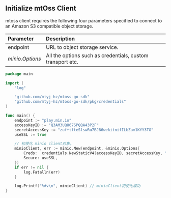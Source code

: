 ## Initialize mtOss Client
mtoss client requires the following four parameters specified to connect to an Amazon S3 compatible object storage.

| Parameter  | Description|
| :---         |     :---     |
| endpoint   | URL to object storage service.   |
| _minio.Options_ | All the options such as credentials, custom transport etc. |

```go
package main

import (
	"log"

	"github.com/mtyj-hz/mtoss-go-sdk"
	"github.com/mtyj-hz/mtoss-go-sdk/pkg/credentials"
)

func main() {
	endpoint := "play.min.io"
	accessKeyID := "Q3AM3UQ867SPQQA43P2F"
	secretAccessKey := "zuf+tfteSlswRu7BJ86wekitnifILbZam1KYY3TG"
	useSSL := true

	// 初使化 minio client对象。
	minioClient, err := minio.New(endpoint, &minio.Options{
		Creds:  credentials.NewStaticV4(accessKeyID, secretAccessKey, ""),
		Secure: useSSL,
	})
	if err != nil {
		log.Fatalln(err)
	}

	log.Printf("%#v\n", minioClient) // minioClient初使化成功
}
